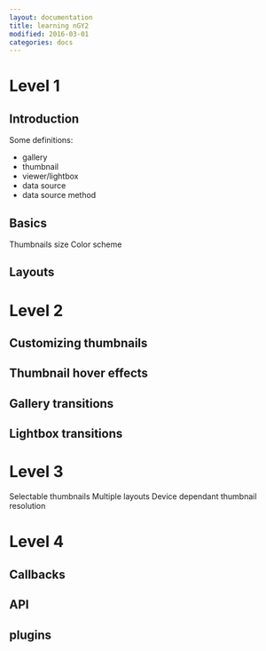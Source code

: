 ```yaml
---
layout: documentation
title: learning nGY2
modified: 2016-03-01
categories: docs
---
```


# Level 1  
## Introduction

Some definitions:
- gallery
- thumbnail
- viewer/lightbox
- data source
- data source method

## Basics
Thumbnails size
Color scheme

## Layouts

# Level 2  
## Customizing thumbnails
## Thumbnail hover effects
## Gallery transitions
## Lightbox transitions

# Level 3
Selectable thumbnails
Multiple layouts
Device dependant thumbnail resolution

# Level 4
## Callbacks
## API
## plugins
